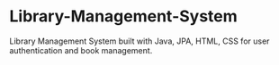 # Library-Management-System
Library Management System built with Java, JPA, HTML, CSS for user authentication and book management.
